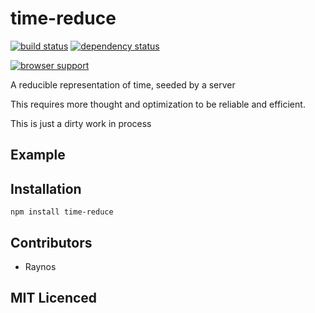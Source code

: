 # time-reduce

[![build status][1]][2] [![dependency status][3]][4]

[![browser support][5]][6]

A reducible representation of time, seeded by a server

This requires more thought and optimization to be reliable and efficient.

This is just a dirty work in process

## Example


## Installation

`npm install time-reduce`

## Contributors

 - Raynos

## MIT Licenced

  [1]: https://secure.travis-ci.org/Colingo/time-reduce.png
  [2]: http://travis-ci.org/Colingo/time-reduce
  [3]: http://david-dm.org/Colingo/time-reduce/status.png
  [4]: http://david-dm.org/Colingo/time-reduce
  [5]: http://ci.testling.com/Colingo/time-reduce.png
  [6]: http://ci.testling.com/Colingo/time-reduce
